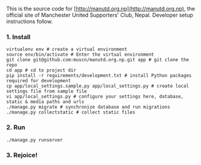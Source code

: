 This is the source code for [http://manutd.org.np](http://manutd.org.np), the official site of Manchester United Supporters' Club, Nepal. Developer setup instructions follow.


### 1. Install
```
virtualenv env # create a virtual environment
source env/bin/activate # Enter the virtual environment
git clone git@github.com:muscn/manutd.org.np.git app # git clone the repo
cd app # cd to project dir
pip install -r requirements/development.txt # install Python packages required for development
cp app/local_settings.sample.py app/local_settings.py # create local settings file from sample file
vi app/local_settings.py # configure your settings here, database, static & media paths and urls
./manage.py migrate # synchronize database and run migrations
./manage.py collectstatic # collect static files
```

### 2. Run
```
./manage.py runserver
```

### 3. Rejoice!
